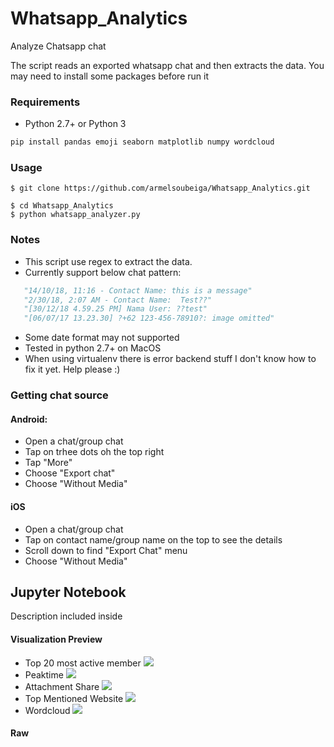 # Whatsapp_Analytics
Analyze Chatsapp chat

The script reads an exported whatsapp chat and then extracts the data. You may need to install some packages before run it


### Requirements
- Python 2.7+ or Python 3
```python
pip install pandas emoji seaborn matplotlib numpy wordcloud 
```
### Usage
```
$ git clone https://github.com/armelsoubeiga/Whatsapp_Analytics.git

$ cd Whatsapp_Analytics
$ python whatsapp_analyzer.py
```

### Notes
- This script use regex to extract the data.
- Currently support below chat pattern:
 ```python
    "14/10/18, 11:16 - Contact Name: this is a message"
    "2/30/18, 2:07 AM - Contact Name:  Test??"
    "[30/12/18 4.59.25 PM] Nama User: ??test"
    "[06/07/17 13.23.30] ?+62 123-456-78910?: image omitted"
  ```
- Some date format may not supported
- Tested in python 2.7+ on MacOS
- When using virtualenv there is error backend stuff
  I don't know how to fix it yet. Help please :)

### Getting chat source
#### Android:
- Open a chat/group chat
- Tap on trhee dots oh the top right
- Tap "More"
- Choose "Export chat"
- Choose "Without Media"

#### iOS
- Open a chat/group chat
- Tap on contact name/group name on the top to see the details
- Scroll down to find "Export Chat" menu
- Choose "Without Media"


## Jupyter Notebook
Description included inside
#### Visualization Preview
 - Top 20 most active member
   ![](https://i.imgur.com/dqC83Gb.png)
 - Peaktime
   ![](https://i.imgur.com/C4D2cjw.png)
 - Attachment Share
   ![](https://i.imgur.com/mEWKSRj.png)
 - Top Mentioned Website
   ![](https://i.imgur.com/9Y8hTwE.png)
 - Wordcloud
   ![](https://i.imgur.com/RaGDrEp.png)

#### Raw
 
  
